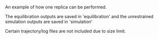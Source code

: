 An example of how one replica can be performed.

The equilibration outputs are saved in 'equilibration' and the unrestrained simulation outputs are saved in 'simulation'

Certain trajectory/log files are not included due to size limit.

